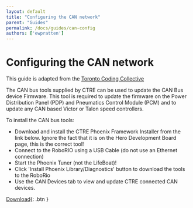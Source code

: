 ```yaml
---
layout: default
title: "Configuring the CAN network"
parent: "Guides"
permalink: /docs/guides/can-config
authors: ['ewpratten']
---
```


# Configuring the CAN network
This guide is adapted from the [Toronto Coding Collective](https://www.torontocodingcollective.com)

The CAN bus tools supplied by CTRE can be used to update the CAN Bus device Firmware. This tool is required to update the firmware on the Power Distribution Panel (PDP) and Pneumatics Control Module (PCM) and to update any CAN based Victor or Talon speed controllers.

To install the CAN bus tools:

 - Download and install the CTRE Phoenix Framework Installer from the link below. Ignore the fact that it is on the Hero Development Board page, this is the correct tool!
 - Connect to the RoboRIO using a USB Cable (do not use an Ethernet connection)
 - Start the Phoenix Tuner (not the LifeBoat)!
 - Click 'Install Phoenix Library/Diagnostics' button to download the tools to the RoboRio
 - Use the CAN Devices tab to view and update CTRE connected CAN devices. 

[Download](http://www.ctr-electronics.com/hro.html#product_tabs_technical_resources){: .btn }